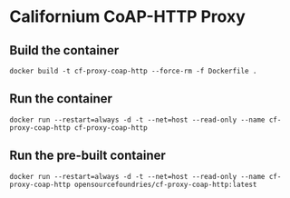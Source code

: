 # Californium CoAP-HTTP Proxy

## Build the container

```
docker build -t cf-proxy-coap-http --force-rm -f Dockerfile .
```

## Run the container

```
docker run --restart=always -d -t --net=host --read-only --name cf-proxy-coap-http cf-proxy-coap-http
```

## Run the pre-built container

```
docker run --restart=always -d -t --net=host --read-only --name cf-proxy-coap-http opensourcefoundries/cf-proxy-coap-http:latest
```
